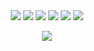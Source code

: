 <div align="center">
  <img src="https://img.shields.io/badge/Python-0A0A0A?style=for-the-badge&logo=python&logoColor=cyan">
  <img src="https://img.shields.io/badge/Javascript-0A0A0A?style=for-the-badge&logo=javascript&logoColor=yellow">
  <img src="https://img.shields.io/badge/Golang-0A0A0A?style=for-the-badge&logo=go&logoColor=blue">
  <img src="https://img.shields.io/badge/Git-0A0A0A?style=for-the-badge&logo=git&logoColor=orange">
  <img src="https://img.shields.io/badge/Linux-0A0A0A?style=for-the-badge&logo=linux&logoColor=white">
  <img src="https://img.shields.io/badge/Windows-0A0A0A?style=for-the-badge&logo=windows&logoColor=cyan">
<p align="center">
<img align="center" src="https://github-readme-stats.vercel.app/api/?username=w1res&show_icons=true&title_color=94fcff&icon_color=79ff97&text_color=fe9fe6&bg_color=151515" />
</p>
